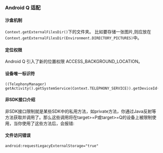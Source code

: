 ### Android Q 适配

#### 沙盒机制

`Context.getExternalFilesDir()`下的文件夹。
比如要存储一张图片,则应放在`Context.getExternalFilesDir(Environment.DIRECTORY_PICTURES)`中。


#### 定位权限

Android Q 引入了新的位置权限 ACCESS_BACKGROUND_LOCATION。


#### 设备唯一标识符

```
((TelephonyManager) getActivity().getSystemService(Context.TELEPHONY_SERVICE)).getDeviceId()
```

#### 非SDK接口介绍
非SDK接口限制就是某些SDK中的私用方法，如private方法，你通过Java反射等方法获取并调用了。那么这些调用将在target>=P或target>=Q的设备上被限制使用，当你使用了这些方法后，会报错:



#### 文件访问错误
```
android:requestLegacyExternalStorage="true"
```